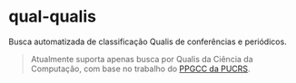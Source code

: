 # qual-qualis

Busca automatizada de classificação Qualis de conferências e periódicos.

> Atualmente suporta apenas busca por Qualis da Ciência da Computação, com 
> base no trabalho do [PPGCC da PUCRS](https://ppgcc.github.io/discentesPPGCC/pt-BR/qualis/).
